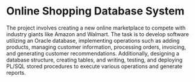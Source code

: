 # Online Shopping Database System

The project involves creating a new online marketplace to compete with industry giants like Amazon and Walmart. The task is to develop software utilizing an Oracle database, implementing operations such as adding products, managing customer information, processing orders, invoicing, and generating customer recommendations. Additionally, designing a database structure, creating tables, and writing, testing, and deploying PL/SQL stored procedures to execute various operations and generate reports.
